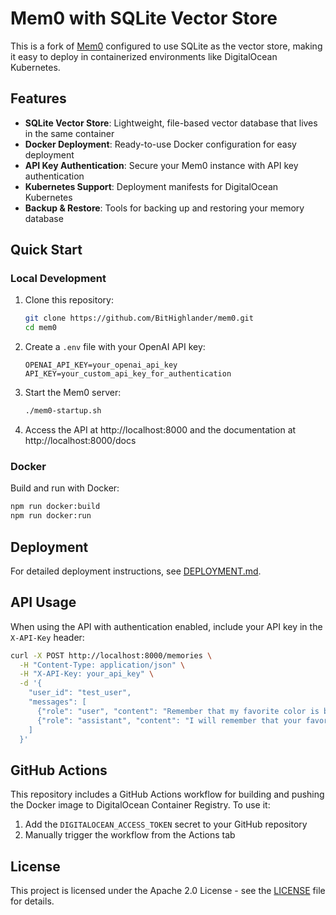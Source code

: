 # Mem0 with SQLite Vector Store

This is a fork of [Mem0](https://github.com/mem0ai/mem0) configured to use SQLite as the vector store, making it easy to deploy in containerized environments like DigitalOcean Kubernetes.

## Features

- **SQLite Vector Store**: Lightweight, file-based vector database that lives in the same container
- **Docker Deployment**: Ready-to-use Docker configuration for easy deployment
- **API Key Authentication**: Secure your Mem0 instance with API key authentication
- **Kubernetes Support**: Deployment manifests for DigitalOcean Kubernetes
- **Backup & Restore**: Tools for backing up and restoring your memory database

## Quick Start

### Local Development

1. Clone this repository:
   ```bash
   git clone https://github.com/BitHighlander/mem0.git
   cd mem0
   ```

2. Create a `.env` file with your OpenAI API key:
   ```
   OPENAI_API_KEY=your_openai_api_key
   API_KEY=your_custom_api_key_for_authentication
   ```

3. Start the Mem0 server:
   ```bash
   ./mem0-startup.sh
   ```

4. Access the API at http://localhost:8000 and the documentation at http://localhost:8000/docs

### Docker

Build and run with Docker:
```bash
npm run docker:build
npm run docker:run
```

## Deployment

For detailed deployment instructions, see [DEPLOYMENT.md](DEPLOYMENT.md).

## API Usage

When using the API with authentication enabled, include your API key in the `X-API-Key` header:

```bash
curl -X POST http://localhost:8000/memories \
  -H "Content-Type: application/json" \
  -H "X-API-Key: your_api_key" \
  -d '{
    "user_id": "test_user",
    "messages": [
      {"role": "user", "content": "Remember that my favorite color is blue"},
      {"role": "assistant", "content": "I will remember that your favorite color is blue"}
    ]
  }'
```

## GitHub Actions

This repository includes a GitHub Actions workflow for building and pushing the Docker image to DigitalOcean Container Registry. To use it:

1. Add the `DIGITALOCEAN_ACCESS_TOKEN` secret to your GitHub repository
2. Manually trigger the workflow from the Actions tab

## License

This project is licensed under the Apache 2.0 License - see the [LICENSE](LICENSE) file for details.
